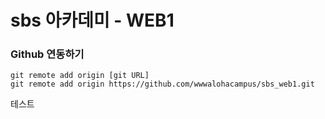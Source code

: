 
# sbs 아카데미 - WEB1

### Github 연동하기

```
git remote add origin [git URL]
git remote add origin https://github.com/wwwalohacampus/sbs_web1.git
```   
테스트